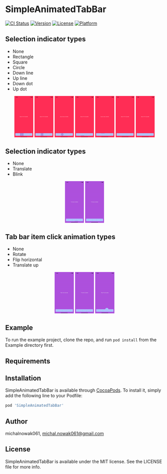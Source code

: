 # SimpleAnimatedTabBar

[![CI Status](https://img.shields.io/travis/michalnowak061/SimpleAnimatedTabBar.svg?style=flat)](https://travis-ci.org/michalnowak061/SimpleAnimatedTabBar)
[![Version](https://img.shields.io/cocoapods/v/SimpleAnimatedTabBar.svg?style=flat)](https://cocoapods.org/pods/SimpleAnimatedTabBar)
[![License](https://img.shields.io/cocoapods/l/SimpleAnimatedTabBar.svg?style=flat)](https://cocoapods.org/pods/SimpleAnimatedTabBar)
[![Platform](https://img.shields.io/cocoapods/p/SimpleAnimatedTabBar.svg?style=flat)](https://cocoapods.org/pods/SimpleAnimatedTabBar)

## Selection indicator types

- None
- Rectangle
- Square
- Circle
- Down line
- Up line
- Down dot
- Up dot

<p align="center"> 
  <img src="Assets/SelectionIndicator/selectionIndicatorType/1.png" {:height="12%" width="12%"} />
  <img src="Assets/SelectionIndicator/selectionIndicatorType/2.png" {:height="12%" width="12%"} />
  <img src="Assets/SelectionIndicator/selectionIndicatorType/3.png" {:height="12%" width="12%"} />
  <img src="Assets/SelectionIndicator/selectionIndicatorType/4.png" {:height="12%" width="12%"} />
  <img src="Assets/SelectionIndicator/selectionIndicatorType/5.png" {:height="12%" width="12%"} />
  <img src="Assets/SelectionIndicator/selectionIndicatorType/6.png" {:height="12%" width="12%"} />
  <img src="Assets/SelectionIndicator/selectionIndicatorType/7.png" {:height="12%" width="12%"} /> 
</p>

## Selection indicator types

- None
- Translate
- Blink

<p align="center"> 
  <img src="Assets/SelectionIndicator/selectionIndicatorAnimationType/1.gif" {:height="12%" width="12%"} />
  <img src="Assets/SelectionIndicator/selectionIndicatorAnimationType/2.gif" {:height="12%" width="12%"} />
</p>

## Tab bar item click animation types

- None
- Rotate
- Flip horizontal
- Translate up

<p align="center"> 
  <img src="Assets/TabBarItem/tabBarItemClickAnimationType/1.gif" {:height="12%" width="12%"} />
  <img src="Assets/TabBarItem/tabBarItemClickAnimationType/2.gif" {:height="12%" width="12%"} />
  <img src="Assets/TabBarItem/tabBarItemClickAnimationType/3.gif" {:height="12%" width="12%"} />
</p>

## Example

To run the example project, clone the repo, and run `pod install` from the Example directory first.

## Requirements

## Installation

SimpleAnimatedTabBar is available through [CocoaPods](https://cocoapods.org). To install
it, simply add the following line to your Podfile:

```ruby
pod 'SimpleAnimatedTabBar'
```

## Author

michalnowak061, michal.nowak061@gmail.com

## License

SimpleAnimatedTabBar is available under the MIT license. See the LICENSE file for more info.
